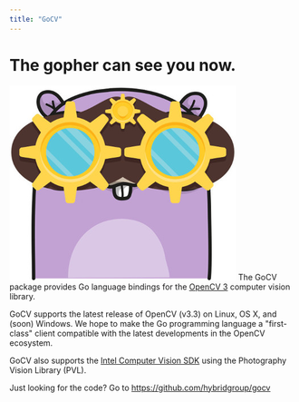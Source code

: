 ```yaml
---
title: "GoCV"
---
```

# The gopher can see you now.
[![GoCV](images/gocvlogo.jpg)](http://gocv.io/)
The GoCV package provides Go language bindings for the [OpenCV 3](http://opencv.org/) computer vision library.

GoCV supports the latest release of OpenCV (v3.3) on Linux, OS X, and (soon) Windows. We hope to make the Go programming language a "first-class" client compatible with the latest developments in the OpenCV ecosystem.

GoCV also supports the [Intel Computer Vision SDK](https://software.intel.com/en-us/cvsdk-devguide) using the Photography Vision Library (PVL).

Just looking for the code? Go to https://github.com/hybridgroup/gocv
